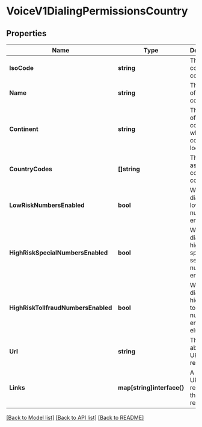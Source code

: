 # VoiceV1DialingPermissionsCountry

## Properties

Name | Type | Description | Notes
------------ | ------------- | ------------- | -------------
**IsoCode** | **string** | The ISO country code |[optional] 
**Name** | **string** | The name of the country |[optional] 
**Continent** | **string** | The name of the continent in which the country is located |[optional] 
**CountryCodes** | **[]string** | The E.164 assigned country codes(s) |[optional] 
**LowRiskNumbersEnabled** | **bool** | Whether dialing to low-risk numbers is enabled |[optional] 
**HighRiskSpecialNumbersEnabled** | **bool** | Whether dialing to high-risk special services numbers is enabled |[optional] 
**HighRiskTollfraudNumbersEnabled** | **bool** | Whether dialing to high-risk toll fraud numbers is enabled, else `false` |[optional] 
**Url** | **string** | The absolute URL of this resource |[optional] 
**Links** | **map[string]interface{}** | A list of URLs related to this resource |[optional] 

[[Back to Model list]](../README.md#documentation-for-models) [[Back to API list]](../README.md#documentation-for-api-endpoints) [[Back to README]](../README.md)


